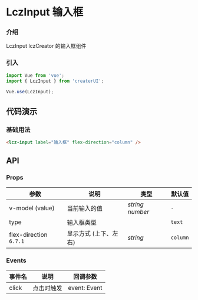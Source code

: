 # LczInput 输入框

### 介绍

LczInput lczCreator 的输入框组件

### 引入

```js
import Vue from 'vue';
import { LczInput } from 'createrUI';

Vue.use(LczInput);
```

## 代码演示

### 基础用法

```html
<lcz-input label="输入框" flex-direction="column" />
```

## API

### Props

| 参数 | 说明 | 类型 | 默认值 |
|------|------|------|------|
| v-model (value) | 当前输入的值 |*string number*  | `-` |
| type | 输入框类型 | | `text` |
|  flex-direction `6.7.1` | 显示方式 (上下、左右)| *string*  |  `column`|

### Events

| 事件名 | 说明 | 回调参数 |
|------|------|------|
| click | 点击时触发 | event: Event |
